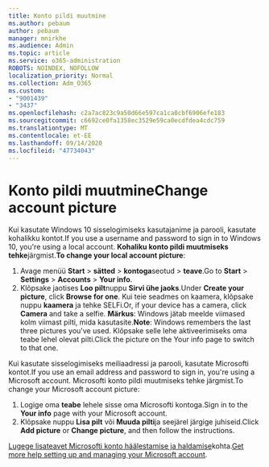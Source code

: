 ```yaml
---
title: Konto pildi muutmine
ms.author: pebaum
author: pebaum
manager: mnirkhe
ms.audience: Admin
ms.topic: article
ms.service: o365-administration
ROBOTS: NOINDEX, NOFOLLOW
localization_priority: Normal
ms.collection: Adm_O365
ms.custom:
- "9001439"
- "3437"
ms.openlocfilehash: c2a7ac823c9a50d66e597ca1ca0cbf6906efe183
ms.sourcegitcommit: c6692ce0fa1358ec3529e59ca0ecdfdea4cdc759
ms.translationtype: MT
ms.contentlocale: et-EE
ms.lasthandoff: 09/14/2020
ms.locfileid: "47734043"
---
```

# <a name="change-account-picture"></a><span data-ttu-id="55e8a-102">Konto pildi muutmine</span><span class="sxs-lookup"><span data-stu-id="55e8a-102">Change account picture</span></span>

<span data-ttu-id="55e8a-103">Kui kasutate Windows 10 sisselogimiseks kasutajanime ja parooli, kasutate kohalikku kontot.</span><span class="sxs-lookup"><span data-stu-id="55e8a-103">If you use a username and password to sign in to Windows 10, you're using a local account.</span></span> <span data-ttu-id="55e8a-104">**Kohaliku konto pildi muutmiseks tehke**järgmist.</span><span class="sxs-lookup"><span data-stu-id="55e8a-104">**To change your local account picture**:</span></span>

1. <span data-ttu-id="55e8a-105">Avage menüü **Start**  >  **sätted**  >  **kontoga**seotud  >  **teave**.</span><span class="sxs-lookup"><span data-stu-id="55e8a-105">Go to **Start** > **Settings** > **Accounts** > **Your info**.</span></span>
2. <span data-ttu-id="55e8a-106">Klõpsake jaotises **Loo pilt**nuppu **Sirvi ühe jaoks**.</span><span class="sxs-lookup"><span data-stu-id="55e8a-106">Under **Create your picture**, click **Browse for one**.</span></span> <span data-ttu-id="55e8a-107">Kui teie seadmes on kaamera, klõpsake nuppu **kaamera** ja tehke SELFi.</span><span class="sxs-lookup"><span data-stu-id="55e8a-107">Or, if your device has a camera, click **Camera** and take a selfie.</span></span> 
    <span data-ttu-id="55e8a-108">**Märkus**: Windows jätab meelde viimased kolm viimast pilti, mida kasutasite.</span><span class="sxs-lookup"><span data-stu-id="55e8a-108">**Note**: Windows remembers the last three pictures you've used.</span></span> <span data-ttu-id="55e8a-109">Klõpsake selle lehe aktiveerimiseks oma teabe lehel olevat pilti.</span><span class="sxs-lookup"><span data-stu-id="55e8a-109">Click the picture on the Your info page to switch to that one.</span></span>

<span data-ttu-id="55e8a-110">Kui kasutate sisselogimiseks meiliaadressi ja parooli, kasutate Microsofti kontot.</span><span class="sxs-lookup"><span data-stu-id="55e8a-110">If you use an email address and password to sign in, you're using a Microsoft account.</span></span> <span data-ttu-id="55e8a-111">Microsofti konto pildi muutmiseks tehke järgmist.</span><span class="sxs-lookup"><span data-stu-id="55e8a-111">To change your Microsoft account picture:</span></span>

1. <span data-ttu-id="55e8a-112">Logige oma **teabe** lehele sisse oma Microsofti kontoga.</span><span class="sxs-lookup"><span data-stu-id="55e8a-112">Sign in to the **Your info** page with your Microsoft account.</span></span>
2. <span data-ttu-id="55e8a-113">Klõpsake nuppu **Lisa pilt** või **Muuda pilti**ja seejärel järgige juhiseid.</span><span class="sxs-lookup"><span data-stu-id="55e8a-113">Click **Add picture** or **Change picture**, and then follow the instructions.</span></span>

<span data-ttu-id="55e8a-114">[Lugege lisateavet Microsofti konto häälestamise ja haldamise](https://support.microsoft.com/products/microsoft-account?category=manage-account)kohta.</span><span class="sxs-lookup"><span data-stu-id="55e8a-114">[Get more help setting up and managing your Microsoft account](https://support.microsoft.com/products/microsoft-account?category=manage-account).</span></span>
